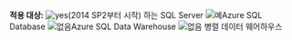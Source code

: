 **적용 대상:** ![yes](media/yes.png)(2014 SP2부터 시작) 하는 SQL Server ![예](media/yes.png)Azure SQL Database ![없음](media/no.png)Azure SQL Data Warehouse ![없음](media/no.png) 병렬 데이터 웨어하우스 

